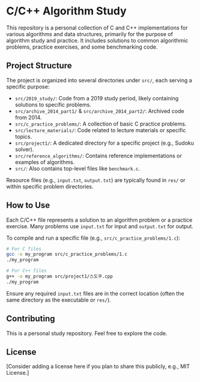 # C/C++ Algorithm Study

This repository is a personal collection of C and C++ implementations for various algorithms and data structures, primarily for the purpose of algorithm study and practice. It includes solutions to common algorithmic problems, practice exercises, and some benchmarking code.

## Project Structure

The project is organized into several directories under `src/`, each serving a specific purpose:

-   `src/2019_study/`: Code from a 2019 study period, likely containing solutions to specific problems.
-   `src/archive_2014_part1/` & `src/archive_2014_part2/`: Archived code from 2014.
-   `src/c_practice_problems/`: A collection of basic C practice problems.
-   `src/lecture_materials/`: Code related to lecture materials or specific topics.
-   `src/project1/`: A dedicated directory for a specific project (e.g., Sudoku solver).
-   `src/reference_algorithms/`: Contains reference implementations or examples of algorithms.
-   `src/`: Also contains top-level files like `benchmark.c`.

Resource files (e.g., `input.txt`, `output.txt`) are typically found in `res/` or within specific problem directories.

## How to Use

Each C/C++ file represents a solution to an algorithm problem or a practice exercise. Many problems use `input.txt` for input and `output.txt` for output.

To compile and run a specific file (e.g., `src/c_practice_problems/1.c`):

```bash
# For C files
gcc -o my_program src/c_practice_problems/1.c
./my_program

# For C++ files
g++ -o my_program src/project1/스도쿠.cpp
./my_program
```

Ensure any required `input.txt` files are in the correct location (often the same directory as the executable or `res/`).

## Contributing

This is a personal study repository. Feel free to explore the code.

## License

[Consider adding a license here if you plan to share this publicly, e.g., MIT License.]